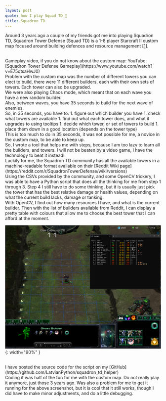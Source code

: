 ```yaml
---
layout: post
quote: how I play Squad TD 👾
title: Squadron TD
---
```



Around 3 years ago a couple of my friends got me into playing Squadron TD, 
Squadron Tower Defense (Squad TD) is a 1-8 player Starcraft 
II custom map focused around building defences and resource management 
[[1](https://squadtd.fandom.com/wiki/Squadtd_Wiki)].


<br/>
Gameplay video, if you do not know about the custom map:
YouTube: [Squadron Tower Defense Gameplay](https://www.youtube.com/watch?v=E75qtsaHwJ0)


<br/>
Problem with the custom map was the number of different towers you can elect to build, 
there were 11 different builders, each with their own sets of towers. Each tower can also be upgraded.

<br/>
We were also playing Chaos mode, which meant that on each wave you have a new random builder.

<br/>
Also, between waves, you have 35 seconds to build for the next wave of enemies.

<br/>
So, in 35 seconds, you have to:
1. figure out which builder you have
1. check what towers are available
1. find out what each tower does, and what it upgrades to using tooltips
1. decide which tower, or set of towers to build
1. place them down in a good location (depends on the tower type)

<br/>
This is too much to do in 35 seconds, it was not possible for me, a novice in the custom map, to 
be able to keep up.

<br/>
So, I wrote a tool that helps me with steps, because I am too lazy to learn all the builders, and towers.
I will not be beaten by a video game, I have the technology to beat it instead!

<br/>
Luckily for me, the Squadron TD community has all the available towers in a machine-readable format available on their 
[Reddit Wiki page](https://reddit.com/r/SquadronTowerDefense/wiki/versions)

<br/>
Using the CSVs provided by the community, and some OpenCV trickery, I was able to have a Python script that does
all the thinking for me from step 1 through 3. Step 4 I still have to do some thinking, but it is usually
just pick the tower that has the best relative damage or health values, depending on what the current build lacks, 
damage or tanking.

<br/>
With OpenCV, I find out how many resources I have, and what is the current builder.
Then with the list of builders available from Reddit, I can display a pretty table with colours
that allow me to choose the best tower that I can afford at the moment.

![squadron-td](/assets/images/squadron-td.png){: width="90%" }

<br/>
I have posted the source code for the script on my [GitHub](https://github.com/LatvianPython/squadron_td_helper)

<br/>
Coding it was half of the fun for me with the custom map. Do not really play it anymore, just those 3 years ago.
Was also a problem for me to get it running for the above screenshot, but it is cool that it still works, though
I did have to make minor adjustments, and do a little debugging.

